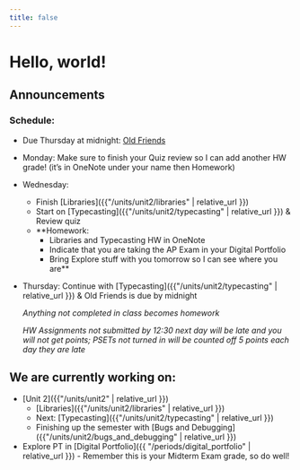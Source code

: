 ```yaml
---
title: false
---
```


# Hello, world!

## Announcements

### Schedule:

  - Due Thursday at midnight: [Old Friends](https://docs.cs50.net/2018/ap/problems/friends/friends.html)
  - Monday: Make sure to finish your Quiz review so I can add another HW grade! (it’s in OneNote under your name then Homework)
  - Wednesday:
    - Finish [Libraries]({{"/units/unit2/libraries" | relative_url }})
    - Start on [Typecasting]({{"/units/unit2/typecasting" | relative_url }}) & Review quiz
    - **Homework:
      - Libraries and Typecasting HW in OneNote
      - Indicate that you are taking the AP Exam in your Digital Portfolio
      - Bring Explore stuff with you tomorrow so I can see where you are**
  - Thursday: Continue with [Typecasting]({{"/units/unit2/typecasting" | relative_url }}) & Old Friends is due by midnight

    *Anything not completed in class becomes homework*

    *HW Assignments not submitted by 12:30 next day will be late and you will not get points; PSETs not turned in will be counted off 5 points each day they are late*


## We are currently working on:
* [Unit 2]({{"/units/unit2" | relative_url }})
  * [Libraries]({{"/units/unit2/libraries" | relative_url }})
  * Next: [Typecasting]({{"/units/unit2/typecasting" | relative_url }})
  * Finishing up the semester with [Bugs and Debugging]({{"/units/unit2/bugs_and_debugging" | relative_url }})
* Explore PT in [Digital Portfolio]({{ "/periods/digital_portfolio" | relative_url }}) - Remember this is your Midterm Exam grade, so do well!


<!--
This is CS50 AP, Harvard University's introduction to the intellectual enterprises of computer science and the art of programming for students in high school, which satisfies the College Board's new AP CS Principles curriculum framework.
-->
<!--
<iframe src="https://www.youtube.com/embed/tZxLMIk_SaY?playlist=GAB6Gm7pTTA"></iframe>
-->
